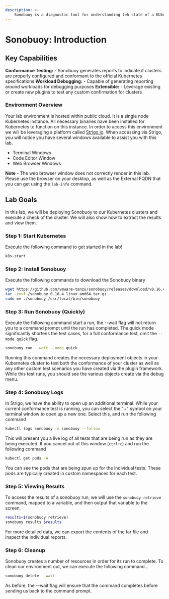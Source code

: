 ```yaml
---
description: >-
    Sonobuoy is a diagnostic tool for understanding teh state of a KUbernetes cluster through conformance and recommended configuration tests.
---
```


# Sonobuoy: Introduction

## Key Capabilities

**Conformance Testing:** - Sonobuoy generates reports to indicate if clusters are properly configured and conformant to the official Kubernetes specifications
**Workload Debugging:** - Capable of generating reporting around workloads for debugging purposes
**Extensible:** - Leverage existing or create new plugins to test any custom confirmation for clusters

### Environment Overview

Your lab environment is hosted within public cloud. It is a single node Kubernetes instance. All necessary binaries have been installed for Kubernetes to function on this instance. In order to access this environment we will be leveraging a platform called [Strigo.io](https://strigo.io). When accessing via Strigo, you will notice you have several windows available to assist you with this lab.

* Terminal Windows
* Code Editor Window
* Web Browser Windows

**Note** - The web browser window does not correctly render in this lab. Please use the browser on your desktop, as well as the External FQDN that you can get using the `lab-info` command.

## Lab Goals

In this lab, we will be deploying Sonobuoy to our Kubernetes clusters and execute a check of the cluster. We will also show how to extract the results and view them.

### Step 1: Start Kubernetes

Execute the following command to get started in the lab!

```bash
k8s-start
```

### Step 2: Install Sonobuoy

Execute the following commands to download the Sonobuoy binary

```bash
wget https://github.com/vmware-tanzu/sonobuoy/releases/download/v0.16.4/sonobuoy_0.16.4_linux_amd64.tar.gz
tar -zxvf /sonobuoy_0.16.4_linux_amd64.tar.gz
sudo mv ./sonobuoy /usr/local/bin/sonobuoy

```

### Step 3: Run Sonobuoy (Quickly)

Execute the following command start a run, the --wait flag will not return you to a command prompt until the run has completed. The quick mode significantly shortens the test cases, for a full conformance test, omit the `--mode quick` flag.

```bash
sonobuoy run --wait --mode quick
```

Running this command creates the necessary deployment objects in your Kubernetes cluster to test both the conformance of your cluster as well as any other custom test scenarios you have created via the plugin framework. While this test runs, you should see the various objects create via the debug menu.

### Step 4: Sonobuoy Logs

In Strigo, we have the ability to open up an additional terminal. While your current conformance test is running, you can select the "+" symbol on your terminal window to open up a new one. Select this, and run the following command

```bash
kubectl logs sonobuoy -n sonobuoy --follow

```

This will present you a live log of all tests that are being run as they are being executed. If you cancel out of this window (`ctrl+c`) and run the following command

```bash
kubectl get pods -A
```

You can see the pods that are being spun up for the individual tests. These pods are typically created in custom namespaces for each test.

### Step 5: Viewing Results

To access the results of a sonobuoy run, we will use the `sonobuoy retrieve` command, mapped to a variable, and then output that variable to the screen.

```bash
results=$(sonobuoy retrieve)
sonobuoy results $results

```

For more detailed data, we can export the contents of the tar file and inspect the individual reports.

### Step 6: Cleanup

Sonobuoy creates a number of resources in order for its run to complete. To clean our environment out, we can execute the following command...

```bash
sonobuoy delete --wait

```

As before, the --wait flag will ensure that the command completes before sending us back to the command prompt.
